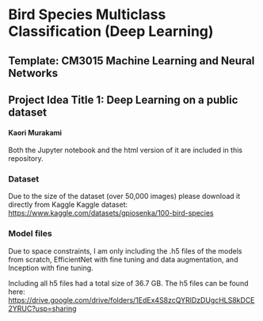 # Bird Species Multiclass Classification (Deep Learning)
## Template: CM3015 Machine Learning and Neural Networks
## Project Idea Title 1: Deep Learning on a public dataset
#### Kaori Murakami

Both the Jupyter notebook and the html version of it are included in this repository.

### Dataset
Due to the size of the dataset (over 50,000 images) please download it directly from Kaggle
Kaggle dataset: https://www.kaggle.com/datasets/gpiosenka/100-bird-species

### Model files
Due to space constraints, I am only including the .h5 files of the models from scratch, EfficientNet with fine tuning and data augmentation, and Inception with fine tuning.

Including all h5 files had a total size of 36.7 GB.
The h5 files can be found here: https://drive.google.com/drive/folders/1EdEx4S8zcQYRlDzDUgcHLS8kDCE2YRUC?usp=sharing
